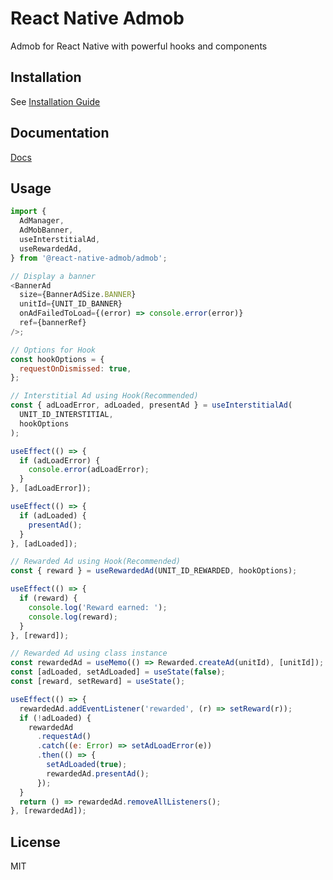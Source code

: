 # React Native Admob

Admob for React Native with powerful hooks and components

## Installation

See [Installation Guide](https://react-native-admob.github.io/admob/docs/installation)

## Documentation

[Docs](https://react-native-admob.github.io/admob/docs/introduction)

## Usage

```js
import {
  AdManager,
  AdMobBanner,
  useInterstitialAd,
  useRewardedAd,
} from '@react-native-admob/admob';

// Display a banner
<BannerAd
  size={BannerAdSize.BANNER}
  unitId={UNIT_ID_BANNER}
  onAdFailedToLoad={(error) => console.error(error)}
  ref={bannerRef}
/>;

// Options for Hook
const hookOptions = {
  requestOnDismissed: true,
};

// Interstitial Ad using Hook(Recommended)
const { adLoadError, adLoaded, presentAd } = useInterstitialAd(
  UNIT_ID_INTERSTITIAL,
  hookOptions
);

useEffect(() => {
  if (adLoadError) {
    console.error(adLoadError);
  }
}, [adLoadError]);

useEffect(() => {
  if (adLoaded) {
    presentAd();
  }
}, [adLoaded]);

// Rewarded Ad using Hook(Recommended)
const { reward } = useRewardedAd(UNIT_ID_REWARDED, hookOptions);

useEffect(() => {
  if (reward) {
    console.log('Reward earned: ');
    console.log(reward);
  }
}, [reward]);

// Rewarded Ad using class instance
const rewardedAd = useMemo(() => Rewarded.createAd(unitId), [unitId]);
const [adLoaded, setAdLoaded] = useState(false);
const [reward, setReward] = useState();

useEffect(() => {
  rewardedAd.addEventListener('rewarded', (r) => setReward(r));
  if (!adLoaded) {
    rewardedAd
      .requestAd()
      .catch((e: Error) => setAdLoadError(e))
      .then(() => {
        setAdLoaded(true);
        rewardedAd.presentAd();
      });
  }
  return () => rewardedAd.removeAllListeners();
}, [rewardedAd]);
```

## License

MIT
